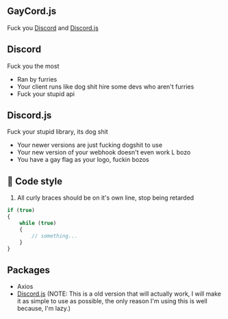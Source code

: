 ## GayCord.js
Fuck you [Discord](https://github.com/discord) and [Discord.js](https://github.com/discordjs)

## Discord
Fuck you the most
* Ran by furries
* Your client runs like dog shit hire some devs who aren't furries
* Fuck your stupid api

## Discord.js
Fuck your stupid library, its dog shit
* Your newer versions are just fucking dogshit to use
* Your new version of your webhook doesn't even work L bozo 
* You have a gay flag as your logo, fuckin bozos

## :page_facing_up: Code style
1. All curly braces should be on it's own line, stop being retarded
```js
if (true)
{
	while (true)
	{
		// something...
	}
}
```

## Packages
* Axios
* [Discord.js](https://github.com/discordjs) (NOTE: This is a old version that will actually work, I will make it as simple to use as possible, the only reason I'm using this is well because, I'm lazy.)
